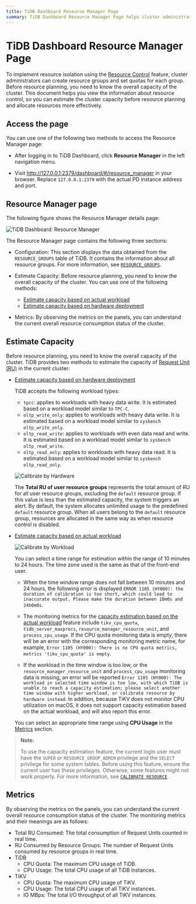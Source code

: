 ```yaml
---
title: TiDB Dashboard Resource Manager Page
summary: TiDB Dashboard Resource Manager Page helps cluster administrators implement resource isolation by creating resource groups and setting quotas. It provides methods to estimate cluster capacity and monitor resource consumption. Access the page through TiDB Dashboard or a browser. The page includes sections for configuration, capacity estimation, and metrics. Capacity estimation methods include hardware deployment and actual workload. Monitoring metrics include total RU consumed, RU consumed by resource groups, TiDB CPU quota and usage, TiKV CPU quota and usage, and TiKV IO MBps.
---
```


# TiDB Dashboard Resource Manager Page

To implement resource isolation using the [Resource Control](/tidb-resource-control.md) feature, cluster administrators can create resource groups and set quotas for each group. Before resource planning, you need to know the overall capacity of the cluster. This document helps you view the information about resource control, so you can estimate the cluster capacity before resource planning and allocate resources more effectively.

## Access the page

You can use one of the following two methods to access the Resource Manager page:

* After logging in to TiDB Dashboard, click **Resource Manager** in the left navigation menu.

* Visit <http://127.0.0.1:2379/dashboard/#/resource_manager> in your browser. Replace `127.0.0.1:2379` with the actual PD instance address and port.

## Resource Manager page

The following figure shows the Resource Manager details page:

![TiDB Dashboard: Resource Manager](https://docs-download.pingcap.com/media/images/docs/dashboard/dashboard-resource-manager-info.png)

The Resource Manager page contains the following three sections:

- Configuration: This section displays the data obtained from the `RESOURCE_GROUPS` table of TiDB. It contains the information about all resource groups. For more information, see [`RESOURCE_GROUPS`](/information-schema/information-schema-resource-groups.md).

- Estimate Capacity: Before resource planning, you need to know the overall capacity of the cluster. You can use one of the following methods:

    - [Estimate capacity based on actual workload](/sql-statements/sql-statement-calibrate-resource.md#estimate-capacity-based-on-actual-workload)
    - [Estimate capacity based on hardware deployment](/sql-statements/sql-statement-calibrate-resource.md#estimate-capacity-based-on-hardware-deployment)

- Metrics: By observing the metrics on the panels, you can understand the current overall resource consumption status of the cluster.

## Estimate Capacity

Before resource planning, you need to know the overall capacity of the cluster. TiDB provides two methods to estimate the capacity of [Request Unit (RU)](/tidb-resource-control.md#what-is-request-unit-ru#what-is-request-unit-ru) in the current cluster:

- [Estimate capacity based on hardware deployment](/sql-statements/sql-statement-calibrate-resource.md#estimate-capacity-based-on-hardware-deployment)

    TiDB accepts the following workload types:

    - `tpcc`: applies to workloads with heavy data write. It is estimated based on a workload model similar to `TPC-C`.
    - `oltp_write_only`: applies to workloads with heavy data write. It is estimated based on a workload model similar to `sysbench oltp_write_only`.
    - `oltp_read_write`: applies to workloads with even data read and write. It is estimated based on a workload model similar to `sysbench oltp_read_write`.
    - `oltp_read_only`: applies to workloads with heavy data read. It is estimated based on a workload model similar to `sysbench oltp_read_only`.

  ![Calibrate by Hardware](https://docs-download.pingcap.com/media/images/docs/dashboard/dashboard-resource-manager-calibrate-by-hardware.png)

    The **Total RU of user resource groups** represents the total amount of RU for all user resource groups, excluding the `default` resource group. If this value is less than the estimated capacity, the system triggers an alert. By default, the system allocates unlimited usage to the predefined `default` resource group. When all users belong to the `default` resource group, resources are allocated in the same way as when resource control is disabled.

- [Estimate capacity based on actual workload](/sql-statements/sql-statement-calibrate-resource.md#estimate-capacity-based-on-actual-workload)

    ![Calibrate by Workload](https://docs-download.pingcap.com/media/images/docs/dashboard/dashboard-resource-manager-calibrate-by-workload.png)

    You can select a time range for estimation within the range of 10 minutes to 24 hours. The time zone used is the same as that of the front-end user.

    - When the time window range does not fall between 10 minutes and 24 hours, the following error is displayed `ERROR 1105 (HY000): the duration of calibration is too short, which could lead to inaccurate output. Please make the duration between 10m0s and 24h0m0s`.

    - The monitoring metrics for the [capacity estimation based on the actual workload](/sql-statements/sql-statement-calibrate-resource.md#estimate-capacity-based-on-actual-workload) feature include `tikv_cpu_quota`, `tidb_server_maxprocs`, `resource_manager_resource_unit`, and `process_cpu_usage`. If the CPU quota monitoring data is empty, there will be an error with the corresponding monitoring metric name, for example, `Error 1105 (HY000): There is no CPU quota metrics, metrics 'tikv_cpu_quota' is empty`.

    - If the workload in the time window is too low, or the `resource_manager_resource_unit` and `process_cpu_usage` monitoring data is missing, an error will be reported `Error 1105 (HY000): The workload in selected time window is too low, with which TiDB is unable to reach a capacity estimation; please select another time window with higher workload, or calibrate resource by hardware instead`. In addition, because TiKV does not monitor CPU utilization on macOS, it does not support capacity estimation based on the actual workload, and will also report this error.

  You can select an appropriate time range using **CPU Usage** in the [Metrics](#metrics) section.

> **Note:**
>
> To use the capacity estimation feature, the current login user must have the `SUPER` or `RESOURCE_GROUP_ADMIN` privilege and the `SELECT` privilege for some system tables. Before using this feature, ensure the current user has these privileges. Otherwise, some features might not work properly. For more information, see [`CALIBRATE RESOURCE`](/sql-statements/sql-statement-calibrate-resource.md#privileges).

## Metrics

By observing the metrics on the panels, you can understand the current overall resource consumption status of the cluster. The monitoring metrics and their meanings are as follows:

- Total RU Consumed: The total consumption of Request Units counted in real time.
- RU Consumed by Resource Groups: The number of Request Units consumed by resource groups in real time.
- TiDB
    - CPU Quota: The maximum CPU usage of TiDB.
    - CPU Usage: The total CPU usage of all TiDB instances.
- TiKV
    - CPU Quota: The maximum CPU usage of TiKV.
    - CPU Usage: The total CPU usage of all TiKV instances.
    - IO MBps: The total I/O throughput of all TiKV instances.
